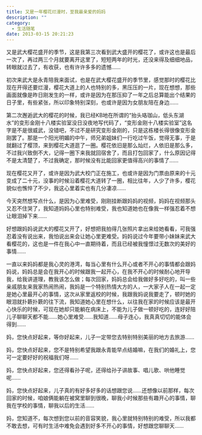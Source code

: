 ```yaml
---
title: 又是一年樱花烂漫时，至我最亲爱的妈妈
description: ""
category: 
  - 生活随笔
date: 2013-03-15 20:21:23
---
```


又是武大樱花盛开的季节，这是我第三次看到武大盛开的樱花了，或许这也是最后一次了，再过两三个月就要离开这里了，短短两年的时光，还没来得及细细地品，转眼就过去了，有收获，也有许许多多的遗憾……

初次来武大是永青陪我来面试，也是在武大樱花盛开的季节里，感觉那时的樱花比现在开得还要烂漫，樱花大道上的人也特别的多，黑压压的一片，现在想想，那些画面就像是昨日刚发生的一样，或许是因为在那压抑了一年之后总算能出个结果的日子里，有些紧张，所以印象特别深刻，也或许是因为女朋友陪在身边……

<!-- more -->

第二次邂逅武大的樱花的时候，我已经KB地在所谓的“抬头珞珈山，低头东湖水”的变形金刚十八楼实验室没日没夜地写代码了，“变形金刚十八楼实验室”这名字是不是很威武，没错吧，不过不是研究变形金刚的，只是这栋楼长得很像变形金刚罢了。那是一个阳光明媚的中午，师兄弟姐妹们一行吃过午饭，觉得无事，于是就翻过了樱顶，来到樱花大道逛了一圈。樱花依旧是那么灿烂，人依旧是那么多，不过我兴致倒不大，记得一圈下来我就回宿舍了，而且打包回家了，什么原因记得不是太清楚了，不过我确定，那时候没有比能回家更值得高兴的事情了……

现在樱花又开了，或许是因为武大校门正在施工，也或许是因为门票由原来的十元变成了二十元，没事的时候沿着樱花大道转了一圈，相比往年，人少了许多，樱花貌似也憔悴了不少，我这心里着实也有几分凄凉……

今天突然想写点什么，是因为心里难受，刚刚挂断跟妈妈的视频，妈妈在视频那头又忍不住哭了，我知道妈妈心里也特别难受，我也知道她也在像我一样强忍着不想让眼泪掉下来……

好想跟妈妈说武大的樱花又开了，好想把我拍得几张照片拿出来给她看看，可我强忍着没有说出来，我怕说出来会让她心里更难受。妈妈说过今年要带小妹妹来武大看樱花的，这也是一件在我心中一直期待着，而且已经被我憧憬过无数次的美好的事情……

一直以来妈妈都是我心灵的港湾，每当心里有什么开心或者不开心的事情都会跟妈妈说，妈妈总是会在我开心的时候跟我一起开心，在我不开心的时候耐心地开导我，给我讲道理，教我该怎么做；每次回家，妈妈总会给我做好多好吃的，叫一些亲戚朋友来我家热闹热闹，我妈是一个特别热情大方的人，一大家子人在一起一定是她心里最开心的事情，这次从家里返校的时候，我跟我妈说我要走了，顿时她的眼泪就扑簌扑簌的往下流，我知道她心里在想什么，以往我在家的时候应该是最开心快乐的时候，可现在她却只能躺在病床上，不能为儿子做一顿好吃的，连好好陪儿子聊聊天都不能……她心里难受……我知道……母子连心，我真真切切的能体会得到……

妈，您快点好起来，等你好起来，儿子一定带您去特别特别美丽的地方去旅游……

妈，您快点好起来，您不是特别希望我跟永青能早点结婚嘛，在我们的婚礼上，您可一定要好好的祝福我们呀……

妈，您快点好起来，您还得看孙子呢，还得给孙子讲故事、唱儿歌、哄他睡觉呢……

妈，您快点好起来，儿子真的有好多好多的话想跟您说……还想像以前那样，每次回家的时候，咱娘俩能躺在被窝里聊到很晚，聊我小时候那些有趣开心的事情，聊我在学校的事情，聊我以后的生活……

妈，您知道不，每次想到您以前的音容笑貌，我心里就特别特别的难受，所以我都不敢去想，可有时生活中难免会遇到好多不开心的事情，好想跟您聊聊天……
